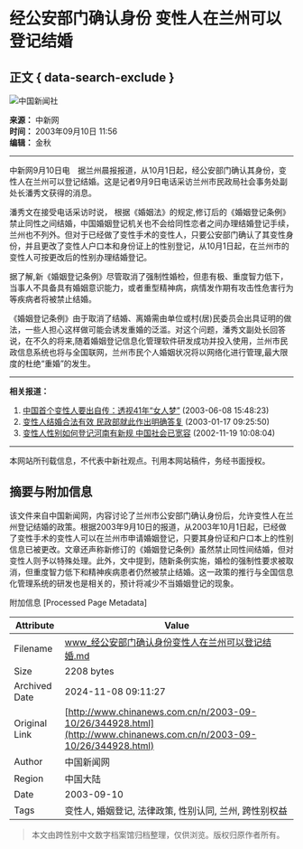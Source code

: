 # 经公安部门确认身份 变性人在兰州可以登记结婚

## 正文 { data-search-exclude }


![中国新闻社](/images/logo2.gif)

**来源：** 中新网  
**时间：** 2003年09月10日 11:56  
**编辑：** 金秋  

---

中新网9月10日电　据兰州晨报报道，从10月1日起，经公安部门确认其身份，变性人在兰州可以登记结婚。这是记者9月9日电话采访兰州市民政局社会事务处副处长潘秀文获得的消息。

潘秀文在接受电话采访时说， 根据《婚姻法》的规定,修订后的《婚姻登记条例》禁止同性之间结婚，中国婚姻登记机关也不会给同性恋者之间办理结婚登记手续，兰州也不列外。但对于已经做了变性手术的变性人，只要公安部门确认了其变性身份，并且更改了变性人户口本和身份证上的性别登记，从10月1日起，在兰州市的变性人可按更改后的性别办理结婚登记。

据了解,新《婚姻登记条例》尽管取消了强制性婚检，但患有极、重度智力低下，当事人不具备具有婚姻意识能力，或者重型精神病，病情发作期有攻击性危害行为等疾病者将被禁止结婚。

《婚姻登记条例》由于取消了结婚、离婚需由单位或村(居)民委员会出具证明的做法，一些人担心这样做可能会诱发重婚的泛滥。对这个问题，潘秀文副处长回答说，在不久的将来,随着婚姻登记信息化管理软件研发成功并投入使用，兰州市民政信息系统也将与全国联网，兰州市民个人婚姻状况将以网络化进行管理,最大限度的杜绝“重婚”的发生。

---

**相关报道：**
1. [中国首个变性人要出自传：透视41年“女人梦”](http://www.chinanews.com.cn/n/2003-06-08/26/311778.html) (2003-06-08 15:48:23)
2. [变性人结婚合法有效 民政部就此作出明确答复](http://www.chinanews.com.cn/n/2003-01-17/26/264535.html) (2003-01-17 09:25:50)
3. [变性人性别如何登记河南有新规 中国社会已宽容](http://www.chinanews.com.cn/2002-11-19/26/245017.html) (2002-11-19 10:08:04)

---

本网站所刊载信息，不代表中新社观点。刊用本网站稿件，务经书面授权。

## 摘要与附加信息

<!-- tcd_abstract -->
该文件来自中国新闻网，内容讨论了兰州市公安部门确认身份后，允许变性人在兰州登记结婚的政策。根据2003年9月10日的报道，从2003年10月1日起，已经做了变性手术的变性人可以在兰州市申请婚姻登记，只要其身份证和户口本上的性别信息已被更改。文章还声称新修订的《婚姻登记条例》虽然禁止同性间结婚，但对变性人则予以特殊处理。此外，文中提到，随新条例实施，婚检的强制性要求被取消，但重度智力低下和精神疾病患者仍然被禁止结婚。这一政策的推行与全国信息化管理系统的研发也是相关的，预计将减少不当婚姻登记的现象。
<!-- tcd_abstract_end -->

附加信息 [Processed Page Metadata]

| Attribute       | Value                                  |
|-----------------|----------------------------------------|
| Filename        | www_经公安部门确认身份变性人在兰州可以登记结婚.md                             |
| Size            | 2208 bytes                           |
| Archived Date   | 2024-11-08 09:11:27                             |
| Original Link   | [http://www.chinanews.com.cn/n/2003-09-10/26/344928.html](http://www.chinanews.com.cn/n/2003-09-10/26/344928.html)                       |
| Author          | 中国新闻网                               |
| Region          | 中国大陆                               |
| Date            | 2003-09-10                                 |
| Tags            | 变性人, 婚姻登记, 法律政策, 性别认同, 兰州, 跨性别权益                                 |
>
> 本文由跨性别中文数字档案馆归档整理，仅供浏览。版权归原作者所有。
>